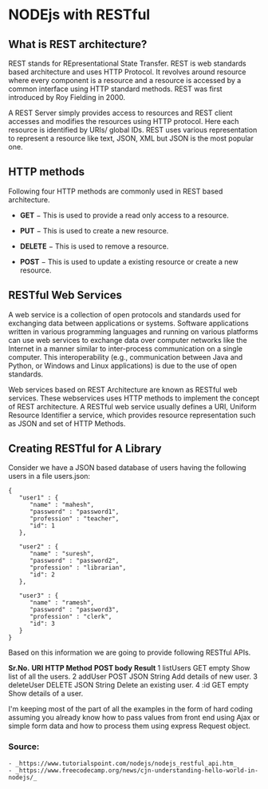 # NODEjs with RESTful

## What is REST architecture?

REST stands for REpresentational State Transfer. REST is web standards based architecture and uses HTTP Protocol. It revolves around resource where every component is a resource and a resource is accessed by a common interface using HTTP standard methods. REST was first introduced by Roy Fielding in 2000.

A REST Server simply provides access to resources and REST client accesses and modifies the resources using HTTP protocol. Here each resource is identified by URIs/ global IDs. REST uses various representation to represent a resource like text, JSON, XML but JSON is the most popular one.

## HTTP methods

Following four HTTP methods are commonly used in REST based architecture.

  *  **GET** − This is used to provide a read only access to a resource.

  *  **PUT** − This is used to create a new resource.

  *  **DELETE** − This is used to remove a resource.

  *  **POST** − This is used to update a existing resource or create a new resource.

## RESTful Web Services

A web service is a collection of open protocols and standards used for exchanging data between applications or systems. Software applications written in various programming languages and running on various platforms can use web services to exchange data over computer networks like the Internet in a manner similar to inter-process communication on a single computer. This interoperability (e.g., communication between Java and Python, or Windows and Linux applications) is due to the use of open standards.

Web services based on REST Architecture are known as RESTful web services. These webservices uses HTTP methods to implement the concept of REST architecture. A RESTful web service usually defines a URI, Uniform Resource Identifier a service, which provides resource representation such as JSON and set of HTTP Methods.

## Creating RESTful for A Library

Consider we have a JSON based database of users having the following users in a file users.json:

```
{
   "user1" : {
      "name" : "mahesh",
      "password" : "password1",
      "profession" : "teacher",
      "id": 1
   },
   
   "user2" : {
      "name" : "suresh",
      "password" : "password2",
      "profession" : "librarian",
      "id": 2
   },
   
   "user3" : {
      "name" : "ramesh",
      "password" : "password3",
      "profession" : "clerk",
      "id": 3
   }
}

```

Based on this information we are going to provide following RESTful APIs.

**Sr.No.** 	**URI** 		**HTTP Method** 	**POST body** 			**Result**
1 			listUsers 		GET 				empty 			Show list of all the users.
2 			addUser 		POST 				JSON String 	Add details of new user.
3 			deleteUser 		DELETE 				JSON String 	Delete an existing user.
4 			:id 			GET 				empty 			Show details of a user.

I'm keeping most of the part of all the examples in the form of hard coding assuming you already know how to pass values from front end using Ajax or simple form data and how to process them using express Request object.

### Source: 
    - _https://www.tutorialspoint.com/nodejs/nodejs_restful_api.htm_
    - _https://www.freecodecamp.org/news/cjn-understanding-hello-world-in-nodejs/_